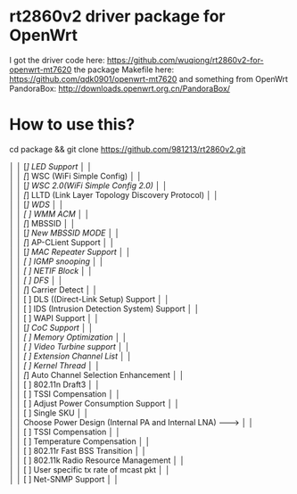 rt2860v2 driver package for OpenWrt
========

I got the driver code here: https://github.com/wuqiong/rt2860v2-for-openwrt-mt7620
the package Makefile here: https://github.com/qdk0901/openwrt-mt7620
and something from OpenWrt PandoraBox: http://downloads.openwrt.org.cn/PandoraBox/

How to use this?
========
cd package && git clone https://github.com/981213/rt2860v2.git

  │ │    [*]     LED Support                                              │ │  
  │ │    [*]     WSC (WiFi Simple Config)                                 │ │  
  │ │    [*]       WSC 2.0(WiFi Simple Config 2.0)                        │ │  
  │ │    [*]     LLTD (Link Layer Topology Discovery Protocol)            │ │  
  │ │    [*]     WDS                                                      │ │  
  │ │    [ ]     WMM ACM                                                  │ │  
  │ │    [*]     MBSSID                                                   │ │  
  │ │    [*]       New MBSSID MODE                                        │ │  
  │ │    [*]     AP-CLient Support                                        │ │  
  │ │    [*]       MAC Repeater Support                                   │ │  
  │ │    [ ]     IGMP snooping                                            │ │  
  │ │    [ ]     NETIF Block                                              │ │  
  │ │    [ ]     DFS                                                      │ │  
  │ │    [*]     Carrier Detect                                           │ │  
  │ │    [ ]     DLS ((Direct-Link Setup) Support                         │ │  
  │ │    [ ]     IDS (Intrusion Detection System) Support                 │ │  
  │ │    [ ]     WAPI Support                                             │ │  
  │ │    [*]     CoC Support                                              │ │  
  │ │    [ ]     Memory Optimization                                      │ │  
  │ │    [ ]     Video Turbine support                                    │ │  
  │ │    [ ]     Extension Channel List                                   │ │  
  │ │    [ ]     Kernel Thread                                            │ │  
  │ │    [*]     Auto Channel Selection Enhancement                       │ │  
  │ │    [ ]     802.11n Draft3                                           │ │  
  │ │    [ ]     TSSI Compensation                                        │ │  
  │ │    [ ]     Adjust Power Consumption Support                         │ │  
  │ │    [ ]     Single SKU                                               │ │  
  │ │          Choose Power Design (Internal PA and Internal LNA)  --->   │ │  
  │ │    [ ]   TSSI Compensation                                          │ │  
  │ │    [ ]   Temperature Compensation                                   │ │  
  │ │    [ ]   802.11r Fast BSS Transition                                │ │  
  │ │    [ ]   802.11k Radio Resource Management                          │ │  
  │ │    [ ]   User specific tx rate of mcast pkt                         │ │  
  │ │    [ ]   Net-SNMP Support                                           │ │  
